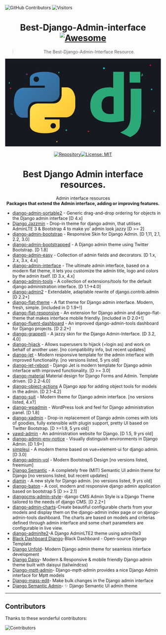 
<!-- badges -->
![GitHub Contributors](https://img.shields.io/github/contributors/iamfoysal/Best-Django-Admin-interface) ![Visitors](https://api.visitorbadge.io/api/visitors?path=iamfoysal/Best-Django-Admin-interface&countColor=%23263759)
<div align="center">
  


# Best-Django-Admin-interface [![Awesome](https://awesome.re/badge.svg)](https://awesome.re)
> The Best-Django-Admin-Interface Resource.

<img src="django.jpg" align="django"/> 

[![Repository](https://img.shields.io/badge/GitHub-URL-orange.svg)](https://github.com/iamfoysal/Best-Django-Admin-interface)[![License: MIT](https://img.shields.io/badge/License-MIT-yellow.svg)](https://github.com/iamfoysal/Best-Django-Admin-interface/blob/main/LICENSE)
  
</div>


<div align="center">
<h1>Best Django Admin interface resources.</h1>
</div>

<div align="center">
 Admin interface resources
  <br>
 <strong>Packages that extend the Admin interface, adding or improving features.</strong>
  <br>
</div>


* [django-admin-sortable2](https://github.com/jrief/django-admin-sortable2) - Generic drag-and-drop ordering for objects in the Django admin interface [D 4.x]
* [Django Jazzmin](https://github.com/farridav/django-jazzmin) - Drop-in theme for django admin, that utilises AdminLTE 3 & Bootstrap 4 to make yo' admin look jazzy [D >= 2]
* [django-admin-bootstrap](https://github.com/douglasmiranda/django-admin-bootstrap) - Responsive Skin for Django Admin. [D 1,11, 2.1, 2.2, 3.0]
* [django-admin-bootstrapped](https://github.com/django-admin-bootstrapped/django-admin-bootstrapped/) - A Django admin theme using Twitter Bootstrap. [D 1.8]
* [django-admin-easy](https://github.com/ebertti/django-admin-easy) - Collection of admin fields and decorators. [D 1.x, 2.x, 3.x, 4.x]
* [django-admin-interface](https://github.com/fabiocaccamo/django-admin-interface) - The ultimate admin interface, based on a modern flat theme, it lets you customize the admin title, logo and colors by the admin itself. [D 3.x, 4.x]
* [django-admin-tools](https://github.com/django-admin-tools/django-admin-tools) - A collection of extensions/tools for the default django administration interface. [D 1.1->4.0]
* [django-admin2](https://github.com/jazzband/django-admin2/) - Extendable, adaptable rewrite of django.contrib.admin [D 2.2+]
* [django-flat-theme](https://github.com/elky/django-flat-theme) - A flat theme for Django admin interface. Modern, fresh, simple. [included in D 1.9+!]
* [django-flat-responsive](https://github.com/elky/django-flat-responsive) - An extension for Django admin and django-flat-theme that makes interface mobile friendly. [included in D 2.0+!]
* [django-fluent-dashboard](https://github.com/django-fluent/django-fluent-dashboard) - An improved django-admin-tools dashboard for Django projects. [D 2.2+]
* [django-grappelli](https://github.com/sehmaschine/django-grappelli/) - A jazzy skin for the Django Admin-Interface. [D 3.2, 4.0]
* [django-hijack](https://github.com/arteria/django-hijack/) - Allows superusers to hijack (=login as) and work on behalf of another user. [no compatibility info, but recent updates]
* [django-jet](https://github.com/geex-arts/django-jet) - Modern responsive template for the admin interface with improved functionality. [no versions listed, 5 yrs old]
* [django-jet-reboot](https://github.com/b1go/django-jet-reboot) - Django Jet is modern template for Django admin interface with improved functionality. [D >= 3.0]
* [django-material](https://github.com/viewflow/django-material) Material design for Django Forms and Admin. Template driven. [D 2.2-4.0]
* [django-object-actions](https://github.com/crccheck/django-object-actions) A Django app for adding object tools for models in the admin. [D 2.1-4.2]
* [django-suit](https://github.com/darklow/django-suit/) - Modern theme for Django admin interface. [no versions listed, 4.x?] 
* [django-wpadmin](https://github.com/barszczmm/django-wpadmin/) - WordPress look and feel for Django administration panel. [D 1.8]
* [django-xadmin](https://github.com/sshwsfc/xadmin/) - Drop-in replacement of Django admin comes with lots of goodies, fully extensible with plugin support, pretty UI based on Twitter Bootstrap. [D >=1.9, 5 yrs old]
* [yawd-admin](https://github.com/yawd/yawd-admin/) - An administration website for Django. [D 1.5, 9 yrs old]
* [django-admin-env-notice](https://github.com/dizballanze/django-admin-env-notice) - Visually distinguish environments in Django Admin. [D 1.9+]
* [simpleui](https://github.com/newpanjing/simpleui) - A modern theme based on vue+element-ui for django admin. [D 3.0]
* [django-admin-vol](https://github.com/app-generator/django-admin-volt) - Modern Bootstrap5 Design [no versions listed, freemium]
* [Django Semantic](https://github.com/globophobe/django-semantic-admin) - A completely free (MIT) Semantic UI admin theme for Django [no versions listed, but recent updates]
* [djamin](https://github.com/hersonls/djamin/) - A new style for Django admin. [no versions listed, 9 yrs old]
* [django-baton](https://github.com/otto-torino/django-baton) - A cool, modern and responsive django admin application based on bootstrap 5 [D >= 2.1]
* [djangocms-admin-style](https://github.com/django-cms/djangocms-admin-style)- django CMS Admin Style is a Django Theme tailored to the needs of django CMS. [D 2.2+]
* [django-admin-charts](https://github.com/PetrDlouhy/django-admin-charts)-Create beautiful configurable charts from your models and display them on the django-admin index page or on django-admin-tools dashboard. The charts are based on models and criterias defined through admin interface and some chart parameters are configurable in live view.
* [django-adminlte2](https://github.com/adamcharnock/django-adminlte2)-A Django AdminLTE2 theme using adminlte3
* [Black Dashboard Django](https://github.com/creativetimofficial/black-dashboard-django)-Black Dashboard - Open-source Django Template
* [Django Unfold](https://github.com/unfoldadmin/django-unfold)- Modern Django admin theme for seamless interface development
* [Django Daisy](https://github.com/hypy13/django-daisy)- Modern & Responsive & mobile friendly Django admin theme built with daisyui (tailwindcss)
* [Django-mptt-admin](https://github.com/mbraak/django-mptt-admin)- Django-mptt-admin provides a nice Django Admin interface for Mptt models
* [Django-mass-edit](https://github.com/burke-software/django-mass-edit)- Make bulk changes in the Django admin interface
* [Django Semantic Admin](https://github.com/globophobe/django-semantic-admin)- ✨ Django Semantic UI admin theme





































<hr>

## Contributors


Thanks to these wonderful contributors:

![Contributors](https://contributors-img.web.app/image?repo=iamfoysal/Best-Django-Admin-interface)

